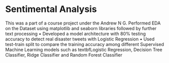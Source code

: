 # Sentimental Analysis
This was a part of a course project under the Andrew N G.
Performed EDA on the Dataset using matplotlib and seaborn libraries followed by further text processing
• Developed a model architecture with 80% testing accuracy to detect real disaster tweets with Logistic Regression
• Used test-train split to compare the training accuracy among different Supervised Machine Learning models such
as textbfLogistic Regression, Decision Tree Classifier, Ridge Classifier and Random Forest Classifier

